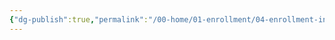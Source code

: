 ```yaml
---
{"dg-publish":true,"permalink":"/00-home/01-enrollment/04-enrollment-info-and-required-docs/"}
---
```


